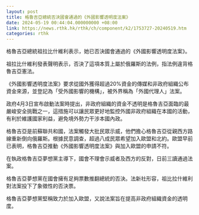 ```yaml
---
layout: post
title: 格魯吉亞總統否決國會通過的《外國影響透明度法案》
date: 2024-05-19 00:44:04.000000000 +08:00
link: https://news.rthk.hk/rthk/ch/component/k2/1753727-20240519.htm
categories: rthk
---
```


格魯吉亞總統祖拉比什維利表示，她已否決國會通過的《外國影響透明度法案》。

祖拉比什維利發表聲明表示，否決了這項本質上屬於俄羅斯的法例，指法例違背格魯吉亞憲法。

《外國影響透明度法案》要求從國外獲得超過20%資金的傳媒和非政府組織公布資金來源，並登記為「受外國影響的機構」，被外界稱為「外國代理人」法案。

政府4月3日宣布啟動法案時提出，非政府組織的資金不透明是格魯吉亞面臨的最嚴峻安全挑戰之一，這措施可以讓民眾更好地監控外國非政府組織在本國的活動，有利於維護國家利益，避免境外勢力干涉本國內政。

格魯吉亞是前蘇聯共和國，法案觸發大批民眾示威，他們擔心格魯吉亞從親西方路線重新倒向俄羅斯。根據民意調查，超過八成民眾希望加入歐盟和北約。歐盟早前已表明，格魯吉亞推動《外國影響透明度法案》與加入歐盟的申請不符。

在執政格魯吉亞夢想黨主導下，國會不理會示威者及西方的反對，日前三讀通過法案。

格魯吉亞夢想黨在國會擁有足夠票數推翻總統的否決。法新社形容，祖比拉什維利對法案投下了象徵性的否決票。

格魯吉亞夢想黨堅稱致力於加入歐盟，又說法案旨在提高非政府組織資金的透明度。

